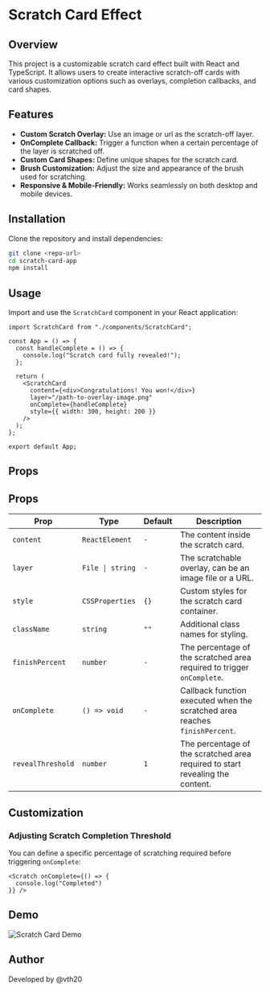 # Scratch Card Effect

## Overview
This project is a customizable scratch card effect built with React and TypeScript. It allows users to create interactive scratch-off cards with various customization options such as overlays, completion callbacks, and card shapes.

## Features
- **Custom Scratch Overlay:** Use an image or url as the scratch-off layer.
- **OnComplete Callback:** Trigger a function when a certain percentage of the layer is scratched off.
- **Custom Card Shapes:** Define unique shapes for the scratch card.
- **Brush Customization:** Adjust the size and appearance of the brush used for scratching.
- **Responsive & Mobile-Friendly:** Works seamlessly on both desktop and mobile devices.

## Installation

Clone the repository and install dependencies:
```sh
git clone <repo-url>
cd scratch-card-app
npm install
```

## Usage
Import and use the `ScratchCard` component in your React application:
```tsx
import ScratchCard from "./components/ScratchCard";

const App = () => {
  const handleComplete = () => {
    console.log("Scratch card fully revealed!");
  };

  return (
    <ScratchCard
      content={<div>Congratulations! You won!</div>}
      layer="/path-to-overlay-image.png"
      onComplete={handleComplete}
      style={{ width: 300, height: 200 }}
    />
  );
};

export default App;
```

## Props
## Props

| Prop            | Type                     | Default  | Description |
|----------------|--------------------------|----------|-------------|
| `content`      | `ReactElement`            | `-`      | The content inside the scratch card. |
| `layer`        | `File \| string`          | `-`      | The scratchable overlay, can be an image file or a URL. |
| `style`        | `CSSProperties`           | `{}`     | Custom styles for the scratch card container. |
| `className`    | `string`                  | `""`     | Additional class names for styling. |
| `finishPercent` | `number`                 | `-`     | The percentage of the scratched area required to trigger `onComplete`. |
| `onComplete`   | `() => void` | `-` | Callback function executed when the scratched area reaches `finishPercent`. |
| `revealThreshold` | `number`               | `1`     | The percentage of the scratched area required to start revealing the content. |

## Customization

### Adjusting Scratch Completion Threshold
You can define a specific percentage of scratching required before triggering `onComplete`:
```tsx
<Scratch onComplete={() => {
  console.log("Completed")
}} />
```

## Demo
![Scratch Card Demo](./src//assets/demo.gif)

## Author
Developed by @vth20

